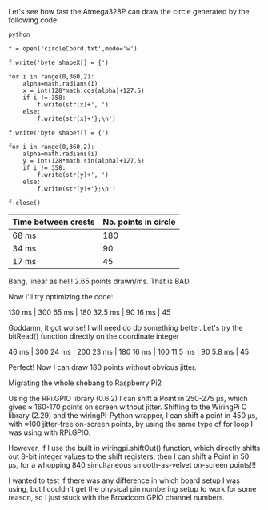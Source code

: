 Let's see how fast the Atmega328P can draw the circle generated by the following code:


    python
	
	f = open('circleCoord.txt',mode='w')

	f.write('byte shapeX[] = {')

	for i in range(0,360,2):
	    alpha=math.radians(i)
	    x = int(128*math.cos(alpha)+127.5)
	    if i != 358:
	        f.write(str(x)+', ')
	    else:
	        f.write(str(x)+'};\n')

	f.write('byte shapeY[] = {')

	for i in range(0,360,2):
	    alpha=math.radians(i)
	    y = int(128*math.sin(alpha)+127.5)
	    if i != 358:
	        f.write(str(y)+', ')
	    else:
	        f.write(str(y)+'};\n')

	f.close()


Time between crests | No. points in circle
---------- | --------
68 ms | 180 
34 ms | 90
17 ms | 45

Bang, linear as hell! 2.65 points drawn/ms. That is BAD.

Now I'll try optimizing the code:

130 ms | 300
65 ms  | 180
32.5 ms | 90
16 ms | 45

Goddamn, it got worse! I will need do do something better. Let's try the bitRead() function directly on the coordinate integer

46 ms | 300
24 ms | 200
23 ms | 180
16 ms | 100
11.5 ms | 90
5.8 ms | 45

Perfect! Now I can draw 180 points without obvious jitter.

Migrating the whole shebang to Raspberry Pi2

Using the RPi.GPIO library (0.6.2) I can shift a Point in 250-275 µs, which gives ≈ 160-170 points on screen without jitter.
Shifting to the WiringPi C library (2.29) and the wiringPi-Python wrapper, I can shift a point in 450 µs, with ≈100 jitter-free on-screen points,
by using the same type of for loop I was using with RPi.GPIO.

However, if I use the built in wiringpi.shiftOut() function, which directly shifts out 8-bit integer values to the shift registers, then I can shift a Point in 50 µs, for a whopping 840 simultaneous smooth-as-velvet on-screen points!!!

I wanted to test if there was any difference in which board setup I was using, but I couldn't get the physical pin numbering setup to work for some reason, so I just stuck with the Broadcom GPIO channel numbers.


